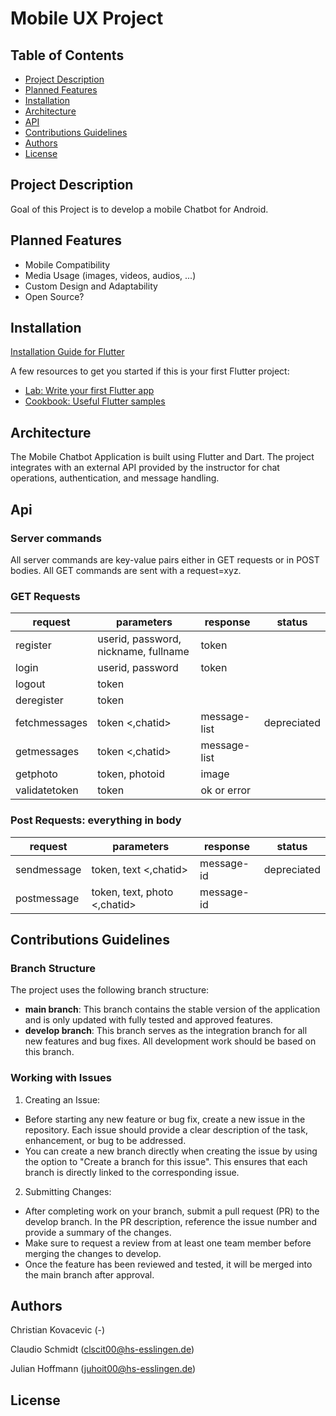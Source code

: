 # Mobile UX Project

## Table of Contents
- [Project Description](#project-description)
- [Planned Features](#planned-features)
- [Installation](#installation)
- [Architecture](#architecture)
- [API](#api)
- [Contributions Guidelines](#contributions-guidelines)
- [Authors](#authors)
- [License](#license)

## Project Description

Goal of this Project is to develop a mobile Chatbot for Android.

## Planned Features

- Mobile Compatibility
- Media Usage (images, videos, audios, ...)
- Custom Design and Adaptability
- Open Source?

## Installation

[Installation Guide for Flutter](https://docs.flutter.dev/get-started/install/windows/web)

A few resources to get you started if this is your first Flutter project:

- [Lab: Write your first Flutter app](https://docs.flutter.dev/get-started/codelab)
- [Cookbook: Useful Flutter samples](https://docs.flutter.dev/cookbook)

## Architecture

The Mobile Chatbot Application is built using Flutter and Dart. The project integrates with an external API provided by the instructor for chat operations, authentication, and message handling.

## Api

### Server commands
All server commands are key-value pairs either in GET requests or in POST bodies. All GET commands are sent with a request=xyz.

### GET Requests
|**request**  |**parameters**                      |**response**|**status** |
|-------------|------------------------------------|------------|-----------|
|register     |userid, password, nickname, fullname|token	      |           |
|login        |userid, password                    |token	      |           |
|logout       |token                               |            |           |	
|deregister   |token		                           |            |           |
|fetchmessages|token <,chatid>                     |message-list|depreciated|
|getmessages  |token <,chatid>                     |message-list|           |
|getphoto     |token, photoid                      |image       |           |
|validatetoken|token                               |ok or error |           |	

### Post Requests: everything in body
|**request**  |**parameters**              |**response**|**status** |
|-------------|----------------------------|------------|-----------|
|sendmessage	|token, text <,chatid>	     |message-id  |depreciated|
|postmessage	|token, text, photo <,chatid>|message-id  |           |	

## Contributions Guidelines

### Branch Structure

The project uses the following branch structure:

- **main branch**: This branch contains the stable version of the application and is only updated with fully tested and approved features.
- **develop branch**: This branch serves as the integration branch for all new features and bug fixes. All development work should be based on this branch.

### Working with Issues
1. Creating an Issue:
- Before starting any new feature or bug fix, create a new issue in the repository. Each issue should provide a clear description of the task, enhancement, or bug to be addressed.
- You can create a new branch directly when creating the issue by using the option to "Create a branch for this issue". This ensures that each branch is directly linked to the corresponding issue.

2. Submitting Changes:
- After completing work on your branch, submit a pull request (PR) to the develop branch. In the PR description, reference the issue number and provide a summary of the changes.
- Make sure to request a review from at least one team member before merging the changes to develop.
- Once the feature has been reviewed and tested, it will be merged into the main branch after approval.

## Authors

Christian Kovacevic  (-)  

Claudio Schmidt      (clscit00@hs-esslingen.de)

Julian Hoffmann      (juhoit00@hs-esslingen.de)

## License
